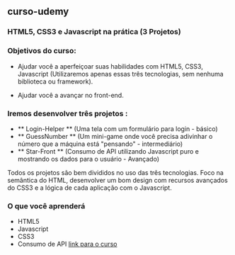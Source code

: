 ## curso-udemy 
### HTML5, CSS3 e Javascript na prática (3 Projetos)
### Objetivos do curso:

* Ajudar você a aperfeiçoar suas habilidades com HTML5, CSS3, Javascript (Utilizaremos apenas essas três tecnologias, sem nenhuma biblioteca ou framework).

* Ajudar você a avançar no front-end.

### Iremos desenvolver três projetos :

* ** Login-Helper ** (Uma tela com um formulário para login - básico)
* ** GuessNumber ** (Um mini-game onde você precisa adivinhar o número que a máquina está "pensando" - intermediário)
* ** Star-Front ** (Consumo de API utilizando Javascript puro e mostrando os dados para o usuário - Avançado)

Todos os projetos são bem divididos no uso das três tecnologias. Foco na semântica do HTML, desenvolver um bom design com recursos avançados do CSS3 e a lógica de cada aplicação com o Javascript.

### O que você aprenderá
* HTML5
* Javascript
* CSS3
* Consumo de API
[link para o curso](https://www.udemy.com/course/html5-css3-e-javascript-na-pratica-3-projetos/)
